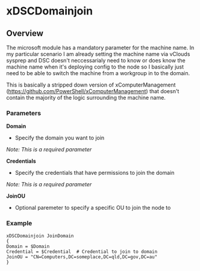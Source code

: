 # xDSCDomainjoin #

## Overview ##

The microsoft module has a mandatory parameter for the machine name. In my particular scenario I am already setting the machine name via vClouds sysprep and DSC doesn't neccessarialy need to know or does know the machine name when it's deploying config to the node so I basically just need to be able to switch the machine from a workgroup in to the domain.

This is basically a stripped down version of xComputerManagement (https://github.com/PowerShell/xComputerManagement) that doesn't contain the majority of the logic surrounding the machine name.

### Parameters ###

**Domain**

- Specify the domain you want to join

*Note: This is a required parameter*

**Credentials**

- Specify the credentials that have permissions to join the domain

*Note: This is a required parameter*

**JoinOU**

- Optional paremeter to specify a specific OU to join the node to

### Example ###
    xDSCDomainjoin JoinDomain
    {
    Domain = $Domain 
    Credential = $Credential  # Credential to join to domain
    JoinOU = "CN=Computers,DC=someplace,DC=qld,DC=gov,DC=au"
    }

